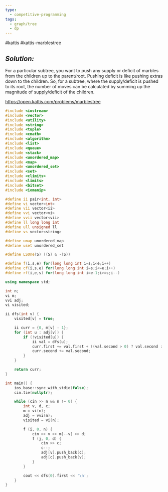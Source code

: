 ```yaml
---
type:
  - competitive-programming
tags:
  - graph/tree
  - dp
---
```

#kattis #kattis-marblestree

## _Solution:_
For a particular subtree, you want to push any supply or deficit of marbles from the children up to the parent/root. Pushing deficit is like pushing extras down to the children. So, for a subtree, where the supply/deficit is pushed to its root, the number of moves can be calculated by summing up the magnitude of supply/deficit of the children.

https://open.kattis.com/problems/marblestree
```cpp
#include <iostream>
#include <vector>
#include <utility>
#include <string>
#include <tuple>
#include <cmath>
#include <algorithm>
#include <list>
#include <queue>
#include <stack>
#include <unordered_map>
#include <map>
#include <unordered_set>
#include <set>
#include <climits>
#include <limits>
#include <bitset>
#include <iomanip>

#define ii pair<int, int>
#define vi vector<int>
#define vii vector<ii>
#define vvi vector<vi>
#define vvii vector<vii>
#define ll long long int
#define ull unsigned ll
#define vs vector<string>

#define umap unordered_map
#define uset unordered_set

#define LSOne(S) ((S) & -(S))

#define f(i,s,e) for(long long int i=s;i<e;i++)
#define cf(i,s,e) for(long long int i=s;i<=e;i++)
#define rf(i,e,s) for(long long int i=e-1;i>=s;i--)

using namespace std;

int n;
vi m;
vvi adj;
vi visited;

ii dfs(int v) {
    visited[v] = true;

    ii curr = {0, m[v] - 1};
    for (int u : adj[v]) {
        if (!visited[u]) {
            ii val = dfs(u);
            curr.first += val.first + ((val.second > 0) ? val.second : -val.second);
            curr.second += val.second;
        }
    }

    return curr;
}

int main() {
    ios_base::sync_with_stdio(false);
    cin.tie(nullptr);

    while (cin >> n && n != 0) {
        int v, d, c;
        m = vi(n);
        adj = vvi(n);
        visited = vi(n);

        f (i, 0, n) {
            cin >> v >> m[--v] >> d;
            f (j, 0, d) {
                cin >> c;
                c--;
                adj[v].push_back(c);
                adj[c].push_back(v);
            }
        }

        cout << dfs(0).first << '\n';
    }
}
```
